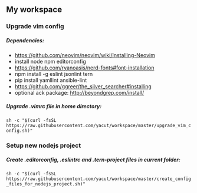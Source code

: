 ## My workspace

### Upgrade vim config

##### Dependencies:
- https://github.com/neovim/neovim/wiki/Installing-Neovim
- install node npm editorconfig
- https://github.com/ryanoasis/nerd-fonts#font-installation
- npm install -g eslint jsonlint tern
- pip install yamllint ansible-lint
- https://github.com/ggreer/the_silver_searcher#installing
- optional ack package: http://beyondgrep.com/install/

##### Upgrade .vimrc file in home directory:

`sh -c "$(curl -fsSL https://raw.githubusercontent.com/yacut/workspace/master/upgrade_vim_config.sh)"`


### Setup new nodejs project
##### Create .editorconfig, .eslintrc and .tern-project files in current folder:

`sh -c "$(curl -fsSL https://raw.githubusercontent.com/yacut/workspace/master/create_config_files_for_nodejs_project.sh)"`
